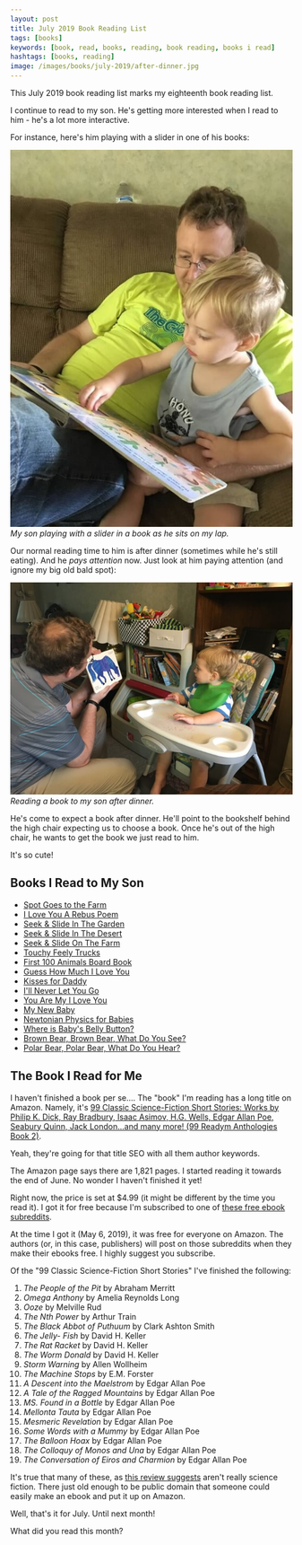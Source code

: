 ```yaml
---
layout: post
title: July 2019 Book Reading List
tags: [books]
keywords: [book, read, books, reading, book reading, books i read]
hashtags: [books, reading]
image: /images/books/july-2019/after-dinner.jpg
---
```


This July 2019 book reading list marks my eighteenth book reading list.

I continue to read to my son. He's getting more interested when I read to him - he's a lot more interactive.

For instance, here's him playing with a slider in one of his books:

![My son playing with a slider in a book as he sits on my lap.](/images/books/july-2019/on-the-couch.jpg)
*My son playing with a slider in a book as he sits on my lap.*

Our normal reading time to him is after dinner (sometimes while he's still eating).  And he *pays attention* now. Just look at him paying attention (and ignore my big old bald spot):

![Reading a book to my son after dinner.](/images/books/july-2019/after-dinner.jpg)
*Reading a book to my son after dinner.*

He's come to expect a book after dinner. He'll point to the bookshelf behind the high chair expecting us to choose a book. Once he's out of the high chair, he wants to get the book we just read to him.

It's so cute!

## Books I Read to My Son

* [Spot Goes to the Farm](https://affiliates.abebooks.com/c/2462910/77416/2029?u=https://www.abebooks.com/products/isbn/9780399214349/30349427765)
* [I Love You A Rebus Poem](https://affiliates.abebooks.com/c/2462910/77416/2029?u=https://www.abebooks.com/products/isbn/9780590376570/30315670864)
* [Seek & Slide In The Garden](https://affiliates.abebooks.com/c/2462910/77416/2029?u=https://www.abebooks.com/products/isbn/9781582096520/30327599773)
* [Seek & Slide In The Desert](https://affiliates.abebooks.com/c/2462910/77416/2029?u=https://www.abebooks.com/products/isbn/9780760766880/22760515092)
* [Seek & Slide On The Farm](https://affiliates.abebooks.com/c/2462910/77416/2029?u=https://www.abebooks.com/products/isbn/9780760731536/30260329474)
* [Touchy Feely Trucks](https://affiliates.abebooks.com/c/2462910/77416/2029?u=https://www.abebooks.com/products/isbn/9780746051832/22476395840)
* [First 100 Animals Board Book](https://affiliates.abebooks.com/c/2462910/77416/2029?u=https://www.abebooks.com/products/isbn/9780312496760/30314329516)
* [Guess How Much I Love You](https://affiliates.abebooks.com/c/2462910/77416/2029?u=https://www.abebooks.com/products/isbn/9780763642648/30162913584)
* [Kisses for Daddy](https://affiliates.abebooks.com/c/2462910/77416/2029?u=https://www.abebooks.com/products/isbn/9781921049309/30139041583)
* [I'll Never Let You Go](https://affiliates.abebooks.com/c/2462910/77416/2029?u=https://www.abebooks.com/products/isbn/9781492602743/22638593253)
* [You Are My I Love You](https://affiliates.abebooks.com/c/2462910/77416/2029?u=https://www.abebooks.com/products/isbn/9780399233920/22702856751)
* [My New Baby](https://affiliates.abebooks.com/c/2462910/77416/2029?u=https://www.abebooks.com/products/isbn/9781846432767/30314880373)
* [Newtonian Physics for Babies](https://affiliates.abebooks.com/c/2462910/77416/2029?u=https://www.abebooks.com/products/isbn/9781492656203/30387774532)
* [Where is Baby's Belly Button?](https://affiliates.abebooks.com/c/2462910/77416/2029?u=https://www.abebooks.com/products/isbn/9780689835605/22619578226)
* [Brown Bear, Brown Bear, What Do You See?](https://affiliates.abebooks.com/c/2462910/77416/2029?u=https://www.abebooks.com/products/isbn/9780805047905/30385096935)
* [Polar Bear, Polar Bear, What Do You Hear?](https://affiliates.abebooks.com/c/2462910/77416/2029?u=https://www.abebooks.com/products/isbn/9780312513467/22848160359)

## The Book I Read for Me

I haven't finished a book per se.... The "book" I'm reading has a long title on Amazon. Namely, it's [99 Classic Science-Fiction Short Stories: Works by Philip K. Dick, Ray Bradbury, Isaac Asimov, H.G. Wells, Edgar Allan Poe, Seabury Quinn, Jack London...and many more! (99 Readym Anthologies Book 2)](https://www.amazon.com/gp/product/B07RKSDTFP/?tag=hendrixjoseph-20).

Yeah, they're going for that title SEO with all them author keywords.

The Amazon page says there are 1,821 pages. I started reading it towards the end of June. No wonder I haven't finished it yet!

Right now, the price is set at $4.99 (it might be different by the time you read it). I got it for free because I'm subscribed to one of [these free ebook subreddits](https://old.reddit.com/r/FreeEBOOKS+KindleFreebies/).

At the time I got it (May 6, 2019), it was free for everyone on Amazon. The authors (or, in this case, publishers) will post on those subreddits when they make their ebooks free. I highly suggest you subscribe.

Of the "99 Classic Science-Fiction Short Stories" I've finished the following:

1. *The People of the Pit* by Abraham Merritt
2. *Omega Anthony* by Amelia Reynolds Long
3. *Ooze* by Melville Rud
4. *The Nth Power* by Arthur Train
5. *The Black Abbot of Puthuum* by Clark Ashton Smith
6. *The Jelly- Fish* by David H. Keller
7. *The Rat Racket* by David H. Keller
8. *The Worm Donald* by David H. Keller
9. *Storm Warning* by Allen Wollheim
10. *The Machine Stops* by E.M. Forster
11. *A Descent into the Maelstrom* by Edgar Allan Poe
12. *A Tale of the Ragged Mountains* by Edgar Allan Poe
13. *MS. Found in a Bottle* by Edgar Allan Poe
14. *Mellonta Tauta* by Edgar Allan Poe
15. *Mesmeric Revelation* by Edgar Allan Poe
16. *Some Words with a Mummy* by Edgar Allan Poe
17. *The Balloon Hoax* by Edgar Allan Poe
18. *The Colloquy of Monos and Una* by Edgar Allan Poe
19. *The Conversation of Eiros and Charmion* by Edgar Allan Poe

It's true that many of these, as [this review suggests](https://www.amazon.com/gp/customer-reviews/R2T9RXEXZ067U/?tag=hendrixjoseph-20) aren't really science fiction. There just old enough to be public domain that someone could easily make an ebook and put it up on Amazon.

Well, that's it for July. Until next month!

What did you read this month?